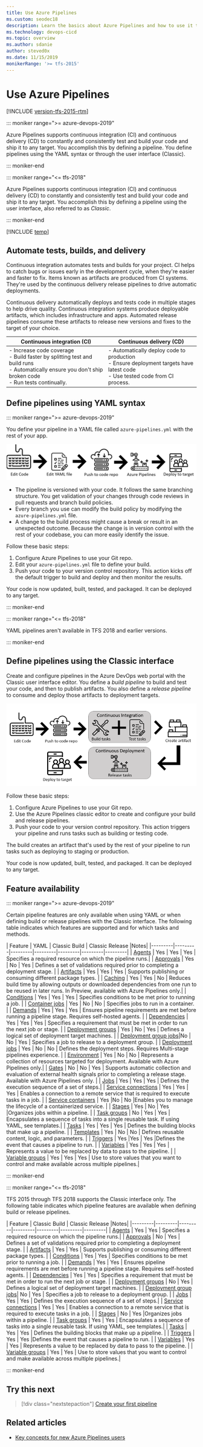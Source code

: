 ```yaml
---
title: Use Azure Pipelines
ms.custom: seodec18
description: Learn the basics about Azure Pipelines and how to use it to automatically build and release code.
ms.technology: devops-cicd
ms.topic: overview
ms.author: sdanie
author: steved0x
ms.date: 11/15/2019
monikerRange: '>= tfs-2015'
---
```


# Use Azure Pipelines

[!INCLUDE [version-tfs-2015-rtm](../includes/version-tfs-2015-rtm.md)]

::: moniker range=">= azure-devops-2019"

Azure Pipelines supports continuous integration (CI) and continuous 
delivery (CD) to constantly and consistently test and build your code 
and ship it to any target. You accomplish this by defining a pipeline. 
You define pipelines using the YAML syntax or through the user 
interface (Classic). 

::: moniker-end

::: moniker range="<= tfs-2018"

Azure Pipelines supports continuous integration (CI) and continuous 
delivery (CD) to constantly and consistently test and build your code 
and ship it to any target. You accomplish this by defining a pipeline 
using the user interface, also referred to as _Classic_. 

::: moniker-end

[!INCLUDE [temp](../includes/concept-rename-note.md)]

## Automate tests, builds, and delivery

Continuous integration automates tests and builds for your project. CI helps to catch bugs or issues early in the development cycle, when they're easier and faster to fix. Items known as artifacts are produced from CI systems. They're used by the continuous delivery release pipelines to drive automatic deployments.

Continuous delivery automatically deploys and tests code in multiple stages to help drive quality. Continuous integration systems produce deployable artifacts, which includes infrastructure and apps. Automated release pipelines consume these artifacts to release new versions and fixes to the target of your choice.

| Continuous integration (CI)                         |  Continuous delivery (CD)                       |
| ----------------------------------------------------|-------------------------------------------------|
|- Increase code coverage<br/>- Build faster by splitting test and build runs<br/>- Automatically ensure you don't ship broken code<br/>- Run tests continually. |- Automatically deploy code to production<br/>- Ensure deployment targets have latest code<br/>- Use tested code from CI process.|


## Define pipelines using YAML syntax

::: moniker range=">= azure-devops-2019"

You define your pipeline in a YAML file called `azure-pipelines.yml` with the rest of your app.

![Pipelines YAML intro image](../media/pipelines-image-yaml.png)

* The pipeline is versioned with your code. It follows the same branching structure. You get validation of your changes through code reviews in pull requests and branch build policies.
* Every branch you use can modify the build policy by modifying the `azure-pipelines.yml` file.
* A change to the build process might cause a break or result in an unexpected outcome. Because the change is in version control with the rest of your codebase, you can more easily identify the issue.

Follow these basic steps:

1. Configure Azure Pipelines to use your Git repo.
1. Edit your `azure-pipelines.yml` file to define your build.
1. Push your code to your version control repository. This action kicks off the default trigger to build and deploy and then monitor the results.

Your code is now updated, built, tested, and packaged. It can be deployed to any target.

::: moniker-end

::: moniker range="<= tfs-2018"

YAML pipelines aren't available in TFS 2018 and earlier versions.

::: moniker-end

## Define pipelines using the Classic interface 
 
Create and configure pipelines in the Azure DevOps web portal with the Classic user interface editor. 
You define a *build pipeline* to build and test your code, and then to publish artifacts. You also define a *release pipeline* to consume and deploy those artifacts to deployment targets.

![Pipelines designer intro image](../media/pipelines-image-designer.png)

Follow these basic steps:

1. Configure Azure Pipelines to use your Git repo.
1. Use the Azure Pipelines classic editor to create and configure your build and release pipelines.
1. Push your code to your version control repository. This action triggers your pipeline and runs tasks such as building or testing code.

The build creates an artifact that's used by the rest of your pipeline to run tasks such as deploying to staging or production.

Your code is now updated, built, tested, and packaged. It can be deployed to any target.


## Feature availability 

::: moniker range=">= azure-devops-2019"

Certain pipeline features are only available when using YAML or when defining build or release pipelines with the Classic interface. The following table indicates which features are supported and for which tasks and methods. 


| Feature | YAML | Classic Build |  Classic Release |Notes| 
|---------|---------|---------|---------|---------|---------|---------|
| [Agents](../agents/agents.md) |  Yes | Yes | Yes | Specifies a required resource on which the pipeline runs.|
| [Approvals](../release/approvals/index.md) | Yes | No  | Yes | Defines a set of validations required prior to completing a deployment stage. |
| [Artifacts](../artifacts/artifacts-overview.md) | Yes | Yes | Yes | Supports publishing or consuming different package types. |
| [Caching](../release/caching.md) | Yes | Yes | No  | Reduces build time by allowing outputs or downloaded dependencies from one run to be reused in later runs. In Preview, available with Azure Pipelines only.| 
| [Conditions](../process/conditions.md) | Yes | Yes | Yes | Specifies conditions to be met prior to running a job.     |
| [Container jobs](../process/container-phases.md) |  Yes | No | No | Specifies jobs to run in a container.  |
| [Demands](../process/demands.md) |  Yes | Yes | Yes | Ensures pipeline requirements are met before running a pipeline stage. Requires self-hosted agents. |
| [Dependencies](../process/stages.md) |  Yes | Yes | Yes | Specifies a requirement that must be met in order to run the next job or stage.  |
| [Deployment groups](../release/deployment-groups/index.md) | Yes | No | Yes | Defines a logical set of deployment target machines. | 
| [Deployment group jobs](../process/deployment-group-phases.md)|No | No | Yes | Specifies a job to release to a deployment group. | 
| [Deployment jobs](../process/deployment-group-phases.md) | Yes | No |  No | Defines the deployment steps. Requires Multi-stage pipelines experience. | 
| [Environment](../process/environments.md) | Yes | No | No | Represents a collection of resources targeted for deployment. Available with Azure Pipelines only.|
| [Gates](../release/approvals/gates.md) | No | No | Yes | Supports automatic collection and evaluation of external health signals prior to completing a release stage. Available with Azure Pipelines only. |
| [Jobs](key-pipelines-concepts.md) | Yes | Yes | Yes | Defines the execution sequence of a set of steps.|
| [Service connections](../library/service-endpoints.md) | Yes | Yes | Yes | Enables a connection to a remote service that is required to execute tasks in a job.   |
| [Service containers](../process/service-containers.md) | Yes |No | No  |Enables you to manage the lifecycle of a containerized service.   |
| [Stages](key-pipelines-concepts.md) | Yes | No | Yes |Organizes jobs within a pipeline. |
| [Task groups](../library/task-groups.md) | No | Yes  | Yes | Encapsulates a sequence of tasks into a single reusable task. If using YAML, see templates.| 
| [Tasks](../process/tasks.md) | Yes | Yes | Yes | Defines the building blocks that make up a pipeline.  |
| [Templates](../process/templates.md) | Yes |  No | No | Defines reusable content, logic, and parameters.   |
| [Triggers](../build/triggers.md) | Yes |Yes  | Yes   |Defines the event that causes a pipeline to run.  |
| [Variables](../process/variables.md) | Yes | Yes | Yes | Represents a value to be replaced by data to pass to the pipeline.    |
| [Variable groups](../library/variable-groups.md) | Yes | Yes | Yes | Use to store values that you want to control and make available across multiple pipelines.| 

::: moniker-end



::: moniker range="<= tfs-2018"

TFS 2015 through TFS 2018 supports the Classic interface only. The following table indicates which pipeline features are available when defining build or release pipelines. 

| Feature | Classic Build |  Classic Release |Notes| 
|---------|---------|---------|---------|---------|---------|---------|
| [Agents](../agents/agents.md) |  Yes | Yes |  Specifies a required resource on which the pipeline runs.|
| [Approvals](../release/approvals/index.md) |  No  | Yes | Defines a set of validations required prior to completing a deployment stage. |
| [Artifacts](../artifacts/artifacts-overview.md) | Yes | Yes | Supports publishing or consuming different package types. |
| [Conditions](../process/conditions.md) | Yes | Yes | Specifies conditions to be met prior to running a job.     |
| [Demands](../process/demands.md) | Yes | Yes | Ensures pipeline requirements are met before running a pipeline stage. Requires self-hosted agents. |
| [Dependencies](../process/stages.md) | Yes | Yes | Specifies a requirement that must be met in order to run the next job or stage.  |
| [Deployment groups](../release/deployment-groups/index.md) |  No | Yes | Defines a logical set of deployment target machines. | 
| [Deployment group jobs](../process/deployment-group-phases.md)| No | Yes | Specifies a job to release to a deployment group. | 
| [Jobs](key-pipelines-concepts.md) |  Yes | Yes | Defines the execution sequence of a set of steps.|
| [Service connections](../library/service-endpoints.md) |  Yes | Yes | Enables a connection to a remote service that is required to execute tasks in a job.   |
| [Stages](key-pipelines-concepts.md) |  No | Yes |Organizes jobs within a pipeline. |
| [Task groups](../library/task-groups.md) | Yes  | Yes | Encapsulates a sequence of tasks into a single reusable task. If using YAML, see templates.| 
| [Tasks](../process/tasks.md) |  Yes | Yes | Defines the building blocks that make up a pipeline.  |
| [Triggers](../build/triggers.md) | Yes  | Yes   |Defines the event that causes a pipeline to run.  |
| [Variables](../process/variables.md) |  Yes | Yes | Represents a value to be replaced by data to pass to the pipeline.    |
| [Variable groups](../library/variable-groups.md) |  Yes | Yes | Use to store values that you want to control and make available across multiple pipelines.| 

::: moniker-end



## Try this next

> [!div class="nextstepaction"]
> [Create your first pipeline](../create-first-pipeline.md)

## Related articles

- [Key concepts for new Azure Pipelines users](key-pipelines-concepts.md) 


